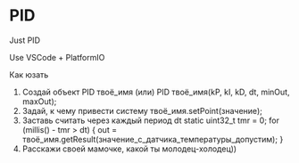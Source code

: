 # PID
Just PID

Use VSCode + PlatformIO

Как юзать
1. Создай объект
PID твоё_имя
(или)
PID твоё_имя(kP, kI, kD, dt, minOut, maxOut);
2. Задай, к чему привести систему
твоё_имя.setPoint(значение);
3. Заставь считать через каждый период dt
static uint32_t tmr = 0;
for (millis() - tmr > dt)
{
    out = твоё_имя.getResult(значение_с_датчика_температуры_допустим);
}
4. Расскажи своей мамочке, какой ты молодец-холодец))

